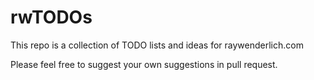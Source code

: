 # rwTODOs

This repo is a collection of TODO lists and ideas for raywenderlich.com

Please feel free to suggest your own suggestions in pull request.
